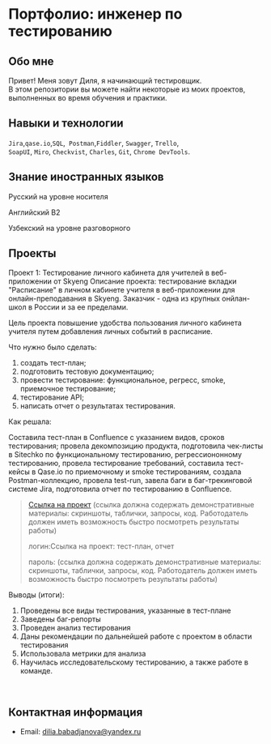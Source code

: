 # Портфолио: инженер по тестированию

## Обо мне 

Привет! Меня зовут Диля, я начинающий тестировщик. <br>
В этом репозитории вы можете найти некоторые из моих проектов, выполненных во время обучения и практики.

  
## Навыки и технологии
``Jira``,``qase.io``,``SQL``,`` Postman``,``Fiddler``, ``Swagger``, ``Trello``, <br>
``SoapUI``, ``Miro``, ``Сheckvist``, ``Charles``, ``Git``, ``Chrome DevTools``.


## Знание иностранных языков

<p> Русский на уровне носителя <p>

<p> Английский B2 <p>

<p> Узбекский на уровне разговорного <p>




## Проекты
<p> Проект 1: Тестирование личного кабинета для учителей в веб-приложении от Skyeng
Описание проекта: тестирование вкладки "Расписание" в личном кабинете учителя в веб-приложении для онлайн-преподавания в Skyeng. Заказчик - одна из крупных онйлан-школ в России и за ее пределами.</p>
</p>Цель проекта повышение удобства пользования личного кабинета учителя путем добавления личных событий в расписание.</p>
  
<p>Что нужно было сделать:<p>
<ol>
  <li>создать тест-план;</li>
  <li>подготовить тестовую документацию;</li>
  <li>провести тестирование: функциональное, регресс, smoke, приемочное тестирование;</li>
  <li>тестирование API;</li>
  <li>написать отчет о результатах тестирования.</li>

</ol>

<p>Как решала:<p>  
<p>Составила тест-план в Confluence с указанием видов, сроков тестирования; провела декомпозицию продукта, подготовила чек-листы в Sitechko по функциональному тестированию, регрессиононному тестированию, провела тестирование требований, составила тест-кейсы в Qase.io по приемочному и smoke тестированиям, создала Postman-коллекцию, провела test-run, завела баги в баг-трекинговой системе Jira, подготовила отчет по тестированию в Confluence.<p>

> <a href="https://testqa35.atlassian.net/wiki/spaces/MP/pages/33272/EX1+1">Ссылка на проект</a>
  (ссылка должна содержать демонстративные материалы: скриншоты, таблички, запросы, код. Работодатель должен иметь возможность быстро посмотреть результаты работы)
> <p> логин:Ссылка на проект: тест-план, отчет
> <p> пароль:
> (ссылка должна содержать демонстративные материалы: скриншоты, таблички, запросы, код. Работодатель должен иметь возможность быстро посмотреть результаты работы)
 
 <p>Выводы (итоги):<p>
<ol>
  <li>Проведены все виды тестирования, указанные в тест-плане</li>
  <li>Заведены баг-репорты</li>
  <li>Проведен анализ тестирования</li>
  <li>Даны рекомендации по дальнейшей работе с проектом в области тестирования</li>
  <li>Использовала метрики для анализа</li>
  <li>Научилась исследовательскому тестированию, а также работе в команде.</li>

</ol>

<br>




## Контактная информация
- Email: dilia.babadjanova@yandex.ru





